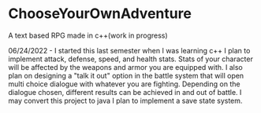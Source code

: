 # ChooseYourOwnAdventure
A text based RPG made in c++(work in progress)

06/24/2022 - I started this last semester when I was learning c++ I plan to implement attack, defense, speed, and health stats.
Stats of your character will be affected by the weapons and armor you are equipped with.
I also plan on designing a "talk it out" option in the battle system that will open multi choice dialogue with whatever you are fighting.
Depending on the dialogue chosen, different results can be achieved in and out of battle.
I may convert this project to java 
I plan to implement a save state system.
